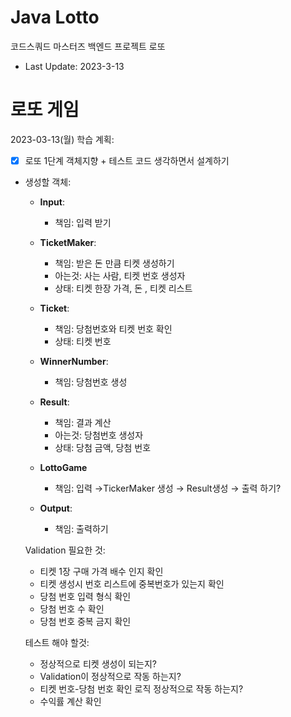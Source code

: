# Java Lotto

코드스쿼드 마스터즈 백엔드 프로젝트 로또

* Last Update: 2023-3-13

# 로또 게임

2023-03-13(월) 학습 계획:

- [x]  로또 1단계 객체지향 + 테스트 코드 생각하면서 설계하기
- 생성할 객체:
    - **Input**:
        - 책임: 입력 받기  

    - **TicketMaker**:
        - 책임: 받은 돈 만큼 티켓 생성하기
        - 아는것: 사는 사람, 티켓 번호 생성자
        - 상태: 티켓 한장 가격, 돈 , 티켓 리스트   

    - **Ticket**:
        - 책임: 당첨번호와 티켓 번호 확인
        - 상태: 티켓 번호   

    - **WinnerNumber**:
        - 책임: 당첨번호 생성  

    - **Result**:
        - 책임: 결과 계산
        - 아는것: 당첨번호 생성자
        - 상태: 당첨 금액, 당첨 번호  

    - **LottoGame**
        - 책임: 입력 →TickerMaker 생성 → Result생성 → 출력 하기?  

    - **Output**:
        - 책임: 출력하기  

  Validation 필요한 것:

    - 티켓 1장 구매 가격 배수 인지 확인
    - 티켓 생성시 번호 리스트에 중복번호가 있는지 확인
    - 당첨 번호 입력 형식 확인
    - 당첨 번호 수 확인
    - 당첨 번호 중복 금지 확인

  테스트 해야 할것:

    - 정상적으로 티켓 생성이 되는지?
    - Validation이 정상적으로 작동 하는지?
    - 티켓 번호-당첨 번호 확인 로직 정상적으로 작동 하는지?
    - 수익률 계산 확인
